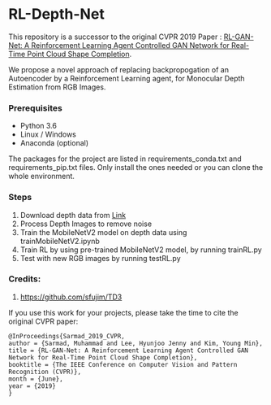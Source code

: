 # RL-Depth-Net
This repository is a successor to the original CVPR 2019 Paper : [RL-GAN-Net: A Reinforcement Learning Agent Controlled GAN Network for Real-Time Point Cloud Shape Completion](https://arxiv.org/abs/1904.12304). 

We propose a novel approach of replacing backpropogation of an Autoencoder by a Reinforcement Learning agent, for Monocular Depth Estimation from RGB Images.


### Prerequisites

* Python 3.6
* Linux / Windows
* Anaconda (optional)

The packages for the project  are listed in requirements_conda.txt and requirements_pip.txt files. Only install the ones needed or you can clone the whole environment. 


### Steps

1. Download depth data from [Link]()
2. Process Depth Images to remove noise
3. Train the MobileNetV2 model on depth data using trainMobileNetV2.ipynb
4. Train RL by using pre-trained MobileNetV2 model, by running trainRL.py
5. Test with new RGB images by running testRL.py

### Credits:
1. https://github.com/sfujim/TD3



If you use this work for your projects, please take the time to cite the original CVPR paper:

```
@InProceedings{Sarmad_2019_CVPR,
author = {Sarmad, Muhammad and Lee, Hyunjoo Jenny and Kim, Young Min},
title = {RL-GAN-Net: A Reinforcement Learning Agent Controlled GAN Network for Real-Time Point Cloud Shape Completion},
booktitle = {The IEEE Conference on Computer Vision and Pattern Recognition (CVPR)},
month = {June},
year = {2019}
}
```
